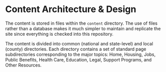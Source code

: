 # Content Architecture & Design

The content is stored in files within the ````content```` directory. The use of files
rather than a database makes it much simpler to maintain and replicate the site since
everything is checked into this repository.

The content is divided into common (national and state-level) and local (county)
directories. Each directory contains a set of standard page subdirectories corresponding
to the major topics: Home, Housing, Jobs, Public Benefits, Health Care, Education, Legal,
Support Programs, and Other Resources.


